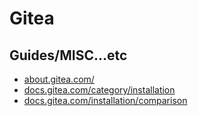 # Gitea

## Guides/MISC...etc

* [about.gitea.com/](https://about.gitea.com/)
* [docs.gitea.com/category/installation](https://docs.gitea.com/category/installation)
* [docs.gitea.com/installation/comparison](https://docs.gitea.com/installation/comparison)